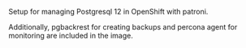 Setup for managing Postgresql 12 in OpenShift with patroni.

Additionally, pgbackrest for creating backups and percona agent for monitoring are included in the image.
